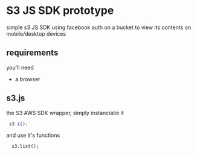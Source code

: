 # S3 JS SDK prototype
simple s3 JS SDK using facebook auth on a bucket to view its contents on mobile/desktop devices

## requirements
you'll need
* a browser


## s3.js
the S3 AWS SDK wrapper, simply instanciatie it
```javascript
 s3.i();
```

and use it's functions
```
  s3.list();

